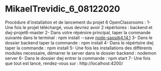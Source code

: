 # MikaelTrevidic_6_08122020

Procédure d'installation et de lancement du projet 6 OpenClassrooms : 
1- Une fois le projet téléchargé, vous devriez avoir 2 répértoires : backend et dwj-projet6-master
2- Dans votre répéroire principal, taper la commande suivante dans le terminal : npm install --save node-sass@4.14.1
3- Dans le dossier backend taper la commande : npm install
4- Dans le répértoire dwj taper la commande : npm install
5- Une fois les installations des différents modules necessaire, démarrer le server dans le dossier backend : nodemon server
6- Dans le dossier dwj entrer la commande : npm start 
7- Une fois que tout est lancé, rendez-vous sur : http://localhost:4200/

